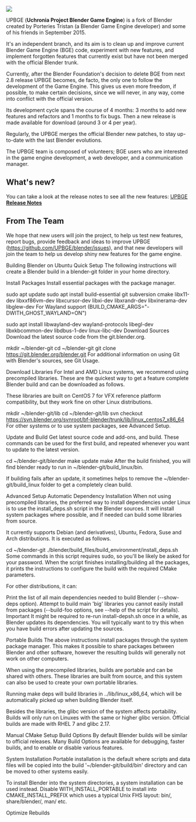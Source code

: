 ![](doc/readme/GitHub_Readme1.png)

UPBGE (**Uchronia Project Blender Game Engine**) is a fork of Blender created by Porteries Tristan (a Blender Game Engine developer) and some of his friends in September 2015.

It's an independent branch, and its aim is to clean up and improve current Blender Game Engine (BGE) code, experiment with new features, and implement forgotten features that currently exist but have not been merged with the official Blender trunk.

Currently, after the Blender Foundation's decision to delete BGE from next 2.8 release UPBGE becomes, de facto, the only one to follow the development of the Game Engine. This gives us even more freedom, if possible, to make certain decisions, since we will never, in any way, come into conflict with the official version.

Its development cycle spans the course of 4 months: 3 months to add new features and refactors and 1 months to fix bugs. Then a new release is made available for download (around 3 or 4 per year).

Regularly, the UPBGE merges the official Blender new patches, to stay up-to-date with the last Blender evolutions.

The UPBGE team is composed of volunteers; BGE users who are interested in the game engine development, a web developer, and a communication manager.

## What's new?
You can take a look at the release notes to see all the new features:
[UPBGE **Release Notes**](https://github.com/UPBGE/blender/wiki/Release-notes)

## From The Team
We hope that new users will join the project, to help us test new features, report bugs, provide feedback and ideas to improve UPBGE (https://github.com/UPBGE/blender/issues), and that new developers will join the team to help us develop shiny new features for the game engine.

Building Blender on Ubuntu
Quick Setup
The following instructions will create a Blender build in a blender-git folder in your home directory.

Install Packages
Install essential packages with the package manager.

sudo apt update
sudo apt install build-essential git subversion cmake libx11-dev libxxf86vm-dev libxcursor-dev libxi-dev libxrandr-dev libxinerama-dev libglew-dev
For Wayland support (BUILD_CMAKE_ARGS="-DWITH_GHOST_WAYLAND=ON")

sudo apt install libwayland-dev wayland-protocols libegl-dev libxkbcommon-dev libdbus-1-dev linux-libc-dev
Download Sources
Download the latest source code from the git.blender.org.

mkdir ~/blender-git
cd ~/blender-git
git clone https://git.blender.org/blender.git
For additional information on using Git with Blender's sources, see Git Usage.

Download Libraries
For Intel and AMD Linux systems, we recommend using precompiled libraries. These are the quickest way to get a feature complete Blender build and can be downloaded as follows.

These libraries are built on CentOS 7 for VFX reference platform compatibility, but they work fine on other Linux distributions.

mkdir ~/blender-git/lib
cd ~/blender-git/lib
svn checkout https://svn.blender.org/svnroot/bf-blender/trunk/lib/linux_centos7_x86_64
For other systems or to use system packages, see Advanced Setup.

Update and Build
Get latest source code and add-ons, and build. These commands can be used for the first build, and repeated whenever you want to update to the latest version.

cd ~/blender-git/blender
make update
make
After the build finished, you will find blender ready to run in ~/blender-git/build_linux/bin.

If building fails after an update, it sometimes helps to remove the ~/blender-git/build_linux folder to get a completely clean build.

Advanced Setup
Automatic Dependency Installation
When not using precompiled libraries, the preferred way to install dependencies under Linux is to use the install_deps.sh script in the Blender sources. It will install system packages where possible, and if needed can build some libraries from source.

It currently supports Debian (and derivatives), Ubuntu, Fedora, Suse and Arch distributions. It is executed as follows.

cd ~/blender-git
./blender/build_files/build_environment/install_deps.sh
Some commands in this script requires sudo, so you'll be likely be asked for your password. When the script finishes installing/building all the packages, it prints the instructions to configure the build with the required CMake parameters.

For other distributions, it can:

Print the list of all main dependencies needed to build Blender (--show-deps option).
Attempt to build main 'big' libraries you cannot easily install from packages (--build-foo options, see --help of the script for details).
Important It might be required to re-run install-depsh.sh once in a while, as Blender updates its dependencies. You will typically want to try this when you have build errors after updating the sources.

Portable Builds
The above instructions install packages through the system package manager. This makes it possible to share packages between Blender and other software, however the resulting builds will generally not work on other computers.

When using the precompiled libraries, builds are portable and can be shared with others. These libraries are built from source, and this system can also be used to create your own portable libraries.

Running make deps will build libraries in ../lib/linux_x86_64, which will be automatically picked up when building Blender itself.

Besides the libraries, the glibc version of the system affects portability. Builds will only run on Linuxes with the same or higher glibc version. Official builds are made with RHEL 7 and glibc 2.17.

Manual CMake Setup
Build Options
By default Blender builds will be similar to official releases. Many Build Options are available for debugging, faster builds, and to enable or disable various features.

System Installation
Portable installation is the default where scripts and data files will be copied into the build '~/blender-git/build/bin' directory and can be moved to other systems easily.

To install Blender into the system directories, a system installation can be used instead. Disable WITH_INSTALL_PORTABLE to install into CMAKE_INSTALL_PREFIX which uses a typical Unix FHS layout: bin/, share/blender/, man/ etc.

Optimize Rebuilds
